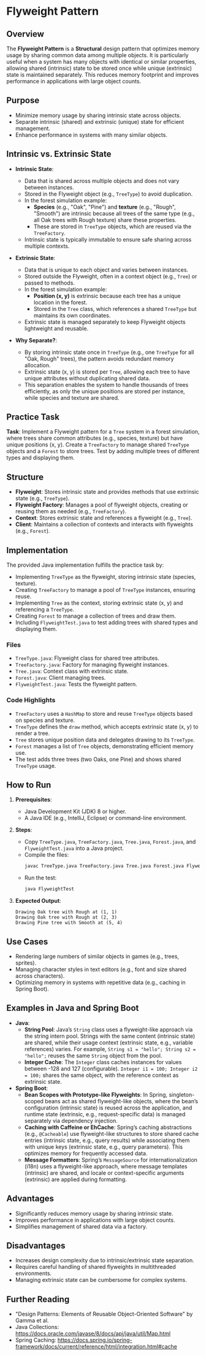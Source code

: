 # Flyweight Pattern

## Overview
The **Flyweight Pattern** is a **Structural** design pattern that optimizes memory usage by sharing common data among multiple objects. It is particularly useful when a system has many objects with identical or similar properties, allowing shared (intrinsic) state to be stored once while unique (extrinsic) state is maintained separately. This reduces memory footprint and improves performance in applications with large object counts.

## Purpose
- Minimize memory usage by sharing intrinsic state across objects.
- Separate intrinsic (shared) and extrinsic (unique) state for efficient management.
- Enhance performance in systems with many similar objects.

## Intrinsic vs. Extrinsic State
- **Intrinsic State**:
    - Data that is shared across multiple objects and does not vary between instances.
    - Stored in the Flyweight object (e.g., `TreeType`) to avoid duplication.
    - In the forest simulation example:
        - **Species** (e.g., "Oak", "Pine") and **texture** (e.g., "Rough", "Smooth") are intrinsic because all trees of the same type (e.g., all Oak trees with Rough texture) share these properties.
        - These are stored in `TreeType` objects, which are reused via the `TreeFactory`.
    - Intrinsic state is typically immutable to ensure safe sharing across multiple contexts.

- **Extrinsic State**:
    - Data that is unique to each object and varies between instances.
    - Stored outside the Flyweight, often in a context object (e.g., `Tree`) or passed to methods.
    - In the forest simulation example:
        - **Position (x, y)** is extrinsic because each tree has a unique location in the forest.
        - Stored in the `Tree` class, which references a shared `TreeType` but maintains its own coordinates.
    - Extrinsic state is managed separately to keep Flyweight objects lightweight and reusable.

- **Why Separate?**:
    - By storing intrinsic state once in `TreeType` (e.g., one `TreeType` for all "Oak, Rough" trees), the pattern avoids redundant memory allocation.
    - Extrinsic state (x, y) is stored per `Tree`, allowing each tree to have unique attributes without duplicating shared data.
    - This separation enables the system to handle thousands of trees efficiently, as only the unique positions are stored per instance, while species and texture are shared.

## Practice Task
**Task**: Implement a Flyweight pattern for a `Tree` system in a forest simulation, where trees share common attributes (e.g., species, texture) but have unique positions (x, y). Create a `TreeFactory` to manage shared `TreeType` objects and a `Forest` to store trees. Test by adding multiple trees of different types and displaying them.

## Structure
- **Flyweight**: Stores intrinsic state and provides methods that use extrinsic state (e.g., `TreeType`).
- **Flyweight Factory**: Manages a pool of flyweight objects, creating or reusing them as needed (e.g., `TreeFactory`).
- **Context**: Stores extrinsic state and references a flyweight (e.g., `Tree`).
- **Client**: Maintains a collection of contexts and interacts with flyweights (e.g., `Forest`).

## Implementation
The provided Java implementation fulfills the practice task by:
- Implementing `TreeType` as the flyweight, storing intrinsic state (species, texture).
- Creating `TreeFactory` to manage a pool of `TreeType` instances, ensuring reuse.
- Implementing `Tree` as the context, storing extrinsic state (x, y) and referencing a `TreeType`.
- Creating `Forest` to manage a collection of trees and draw them.
- Including `FlyweightTest.java` to test adding trees with shared types and displaying them.

### Files
- `TreeType.java`: Flyweight class for shared tree attributes.
- `TreeFactory.java`: Factory for managing flyweight instances.
- `Tree.java`: Context class with extrinsic state.
- `Forest.java`: Client managing trees.
- `FlyweightTest.java`: Tests the flyweight pattern.

### Code Highlights
- `TreeFactory` uses a `HashMap` to store and reuse `TreeType` objects based on species and texture.
- `TreeType` defines the `draw` method, which accepts extrinsic state (x, y) to render a tree.
- `Tree` stores unique position data and delegates drawing to its `TreeType`.
- `Forest` manages a list of `Tree` objects, demonstrating efficient memory use.
- The test adds three trees (two Oaks, one Pine) and shows shared `TreeType` usage.

## How to Run
1. **Prerequisites**:
    - Java Development Kit (JDK) 8 or higher.
    - A Java IDE (e.g., IntelliJ, Eclipse) or command-line environment.

2. **Steps**:
    - Copy `TreeType.java`, `TreeFactory.java`, `Tree.java`, `Forest.java`, and `FlyweightTest.java` into a Java project.
    - Compile the files:
      ```bash
      javac TreeType.java TreeFactory.java Tree.java Forest.java FlyweightTest.java
      ```
    - Run the test:
      ```bash
      java FlyweightTest
      ```

3. **Expected Output**:
   ```
   Drawing Oak tree with Rough at (1, 1)
   Drawing Oak tree with Rough at (2, 3)
   Drawing Pine tree with Smooth at (5, 4)
   ```

## Use Cases
- Rendering large numbers of similar objects in games (e.g., trees, sprites).
- Managing character styles in text editors (e.g., font and size shared across characters).
- Optimizing memory in systems with repetitive data (e.g., caching in Spring Boot).

## Examples in Java and Spring Boot
- **Java**:
    - **String Pool**: Java’s `String` class uses a flyweight-like approach via the string intern pool. Strings with the same content (intrinsic state) are shared, while their usage context (extrinsic state, e.g., variable references) varies. For example, `String s1 = "hello"; String s2 = "hello";` reuses the same `String` object from the pool.
    - **Integer Cache**: The `Integer` class caches instances for values between -128 and 127 (configurable). `Integer i1 = 100; Integer i2 = 100;` shares the same object, with the reference context as extrinsic state.
- **Spring Boot**:
    - **Bean Scopes with Prototype-like Flyweights**: In Spring, singleton-scoped beans act as shared flyweight-like objects, where the bean’s configuration (intrinsic state) is reused across the application, and runtime state (extrinsic, e.g., request-specific data) is managed separately via dependency injection.
    - **Caching with Caffeine or EhCache**: Spring’s caching abstractions (e.g., `@Cacheable`) use flyweight-like structures to store shared cache entries (intrinsic state, e.g., query results) while associating them with unique keys (extrinsic state, e.g., query parameters). This optimizes memory for frequently accessed data.
    - **Message Formatters**: Spring’s `MessageSource` for internationalization (i18n) uses a flyweight-like approach, where message templates (intrinsic) are shared, and locale or context-specific arguments (extrinsic) are applied during formatting.

## Advantages
- Significantly reduces memory usage by sharing intrinsic state.
- Improves performance in applications with large object counts.
- Simplifies management of shared data via a factory.

## Disadvantages
- Increases design complexity due to intrinsic/extrinsic state separation.
- Requires careful handling of shared flyweights in multithreaded environments.
- Managing extrinsic state can be cumbersome for complex systems.

## Further Reading
- "Design Patterns: Elements of Reusable Object-Oriented Software" by Gamma et al.
- Java Collections: https://docs.oracle.com/javase/8/docs/api/java/util/Map.html
- Spring Caching: https://docs.spring.io/spring-framework/docs/current/reference/html/integration.html#cache